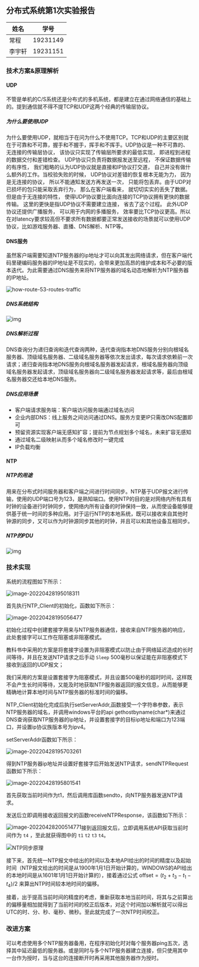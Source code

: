 ## 分布式系统第1次实验报告

| 姓名   | 学号     |
| ------ | -------- |
| 常程   | 19231149 |
| 李宇轩 | 19231151 |

### 技术方案&原理解析

#### UDP

不管是单机的C/S系统还是分布式的多机系统，都是建立在通过网络通信的基础上的。提到通信就不得不提TCP和UDP这两个经典的传输层协议。

##### 为什么要使用UDP

为什么要使用UDP，就相当于在问为什么不使用TCP。TCP和UDP的主要区别就在于可靠和不可靠，握手和不握手，挥手和不挥手。UDP协议是一种不可靠的、无连接的传输层协议， 该协议只实现了传输层所要求的最低实现， 即进程到进程的数据交付和差错检查。 UDP协议只负责将数据报发送至远程， 不保证数据传输的有序性， 我们粗略的认为UDP协议就是直接和IP协议打交道， 自己并没有做什么额外的工作。当校验失败的时候， UDP协议对差错的恢复根本无能为力， 因为是无连接的协议， 所以不能通知发送方再发送一次， 只能将包丢弃。由于UDP对已损坏的包只能采取丢弃行为， 那么在客户端看来， 就切切实实的丢失了数据。但是由于无连接的特性， 使得UDP协议要比面向连接的TCP协议拥有更快的数据传输。 这里的更快是指UDP协议不需要建立连接， 省去了这个过程。 此外UDP协议还提供广播服务， 可以用于内网的多播服务， 效率要比TCP协议更高。所以在对latency要求较高但不要求所有数据都要正常发送接收的场景就可以使用UDP协议，比如游戏服务器、直播、DNS解析、NTP等。

#### DNS服务

虽然客户端需要知道NTP服务器的ip地址才可以向其发出网络请求，但在客户端代码里硬编码服务器的IP地址是不现实的，会带来更加高昂的维护成本和不必要的版本迭代。为此需要通过DNS服务来将NTP服务器的域名动态地解析为NTP服务器的IP地址。

![how-route-53-routes-traffic](./how-route-53-routes-traffic.8d313c7da075c3c7303aaef32e89b5d0b7885e7c.png)

##### DNS系统结构

![img](./struct.png)

##### DNS解析过程

DNS查询分为递归查询和迭代查询两种，迭代查询指本地DNS服务分别向根域名服务器、顶级域名服务器、二级域名服务器等依次发出请求，每次请求依赖前一次请求；递归查询指本地DNS服务向根域名服务器发起请求，根域名服务器向顶级域名服务器发起请求，顶级域名服务器向二级域名服务器发起请求等，最后由根域名服务器交还给本地DNS服务。

##### DNS应用场景

- 客户端请求服务端：客户端访问服务端通过域名访问
- 企业内部DNS：线上服务之间访问通过DNS。服务方变更IP只需改DNS配置即可
- 预留资源实现客户端无感知扩容；提前为节点规划多个域名，未来扩容无感知
- 通过域名二级映射从而多个域名修改时一键完成
- IP负载均衡

#### NTP

##### NTP的用途

用来在分布式时间服务器和客户端之间进行时间同步。NTP基于UDP报文进行传输，使用的UDP端口号为123，是熟知端口。使用NTP的目的是对网络内所有具有时钟的设备进行时钟同步，使网络内所有设备的时钟保持一致，从而使设备能够提供基于统一时间的多种应用。对于运行NTP的本地系统，既可以接收来自其他时钟源的同步，又可以作为时钟源同步其他的时钟，并且可以和其他设备互相同步。

##### NTP的PDU

![img](./PDU.png)

### 技术实现

系统的流程图如下所示：

![image-20220428195018311](./image-20220428195018311.png)

首先执行NTP_Client的初始化，函数如下所示：

![image-20220428195056477](./image-20220428195056477.png)

初始化过程中创建套接字用来与NTP服务器通信，接收来自NTP服务器的响应，此处套接字可以工作在阻塞或非阻塞模式。

教科书中采用的方案是将套接字设置为非阻塞模式以防止由于网络延迟造成的长时间等待，并且在发送NTP请求之后手动 `Sleep` 500毫秒以保证能在非阻塞模式下接收到返回的UDP报文；

我们采用的方案是设置套接字为阻塞模式，并且设置500毫秒的超时时间，这样既不会产生长时间等待，又能及时地获取NTP服务器返回的报文信息，从而能够更精确地计算本地时间与NTP服务器的标准时间的偏移。

NTP_Client初始化完成后执行setServerAddr,函数接受一个字符串参数，表示NTP服务器的域名，并调用windows平台的api gethostbyname(char*)来通过DNS查询获取NTP服务器的ip地址，并设置套接字的目标ip地址和端口为123端口，并设置ip协议族版本号为ipv4。

setServerAddr函数如下所示：

![image-20220428195703261](./image-20220428195703261.png)

得到NTP服务器ip地址并设置好套接字后开始发送NTP请求，sendNTPRequest函数如下所示：

![image-20220428195801541](./image-20220428195801541.png)

首先获取当前时间作为t1，然后调用库函数sendto，向NTP服务器发送NTP请求。

发送后立即调用接收返回报文的函数receiveNTPResponse，该函数如下所示：

<img src="./image-20220428200514771.png" alt="image-20220428200514771" style="zoom:100%;float:left" />

接到返回报文后，立即调用系统API获取当前时间作为 `t4` ，至此就获得图中的 `t1` `t2` `t3` `t4`。

![NTP同步原理](./download.png)

接下来，首先统一NTP报文中给出的时间以及本地API给出的时间的精度以及起始时间（NTP报文给出的时间是从1900年1月1日开始计算的，WINDOWS的API给出的本地时间是从1601年1月1日开始计算的），接着通过公式 $\text{offset}=(t_2+t_3-t_1-t_4)/2$ 来算出NTP时间较本地时间的偏移。

接着，出于提高当前时间的精度的考虑，重新获取本地当前时间，将其与之前算出的偏移量相加就得到了当前时间的校正后版本，对这个时间加以解析就可以得出UTC的时、分、秒、毫秒、微秒。至此就完成了一次NTP时间校正。

### 改进方案

​	可以考虑使用多个NTP服务器备用，在程序初始化时对每个服务器ping五次，选择其中延迟最低的服务器。或是同时与多个NTP服务器建立连接，但只使用其中一台作为授时，当与这台的连接断开时再采用其他服务器作为授时。
